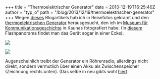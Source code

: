 +++
title = "Thermoelektrischer Generator"
date = 2013-12-19T16:25:40Z
author = "typ_o"
path = "/blog/2013/12/19/thermoelektrischer-generator"
+++
Wegen
[dieses](http://clockworker.de/cw/2013/12/03/der-thermoelektrische-aetherwellen-empfaenger/)
Blogartikels hab ich in Reisefotos gekramt und den [thermoelektrischen
Generator](http://de.wikipedia.org/wiki/Thermoelement) herausgesucht,
den ich im [Museum für
Kommunikationsgeschichte](http://www.teo.lt/node/1066) in Kaunas
fotografiert habe. (In
[diesem](http://www.teo.lt/gallery/flash/Telekomun.swf) Flashpanorama
findet man das Gerät sogar in einer Ecke).  
  
[![](https://flipdot.org/blog/uploads/seebeck_kaunas_2.serendipityThumb.jpg)](https://flipdot.org/blog/uploads/seebeck_kaunas_2.jpg)  
  
[![](https://flipdot.org/blog/uploads/seebeck_kaunas_1.serendipityThumb.jpg)](https://flipdot.org/blog/uploads/seebeck_kaunas_1.jpg)  
  
Augenscheinlich treibt der Generator ein Röhrenradio, allerdings nicht
direkt, sondern vermutlich über einen Akku als Zwischenspeicher
(Zeichnung rechts unten). (Das selbe in neu gibts wohl
[hier](http://thermalforce.de/))
